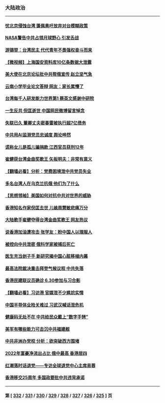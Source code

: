 ### 大陆政治
---
#### [忧北京侵蚀台湾 蓬佩奥吁放弃对台模糊政策](../../pages/ncid277/n13773463.md) 
#### [NASA警告中共占领月球野心 引发舌战](../../pages/ncid277/n13773445.md) 
#### [游锡堃：台湾民主 代代青年不畏强权奋斗而来](../../pages/ncid277/n13773334.md) 
#### [【微视频】上海国安资料库10亿条数据大泄露](../../pages/ncid277/n13772852.md) 
#### [美大使在北京论坛批中共帮俄宣传 赵立坚气急](../../pages/ncid277/n13773309.md) 
#### [云南小学毕业论文答辩 网友：家长累懵了](../../pages/ncid277/n13773240.md) 
#### [台湾每千人研发能力世界第1 蔡英文感谢中研院](../../pages/ncid277/n13773261.md) 
#### [一生反共 倪匡逝世 中国网民微博留言悼念](../../pages/ncid277/n13773175.md) 
#### [失联已久 董卿丈夫密春雷被执行超7亿债务](../../pages/ncid277/n13773194.md) 
#### [中共用AI监测党员忠诚度 舆论哗然](../../pages/ncid277/n13773025.md) 
#### [谎称女儿是孤儿骗捐款 江西官员获刑12年](../../pages/ncid277/n13773126.md) 
#### [崔健获台湾金曲奖歌王 矢板明夫：非常有意义](../../pages/ncid277/n13772977.md) 
#### [【翻墙必看】分析：党费困境泄中共党员失业](../../pages/ncid277/n13772937.md) 
#### [多名台湾人在乌克兰抗俄 他们为了什么](../../pages/ncid277/n13772933.md) 
#### [【思想领袖】美国如何对抗中共对世界的威胁](../../pages/ncid277/n13751729.md) 
#### [香港知名作家倪匡去世 儿媳周慧敏悲痛万分](../../pages/ncid277/n13772810.md) 
#### [大陆歌手崔健夺得台湾金曲奖歌王 网友热议](../../pages/ncid277/n13772699.md) 
#### [说香港加油遭攻击 张学友：盼中国人以理服人](../../pages/ncid277/n13772742.md) 
#### [被控向中共泄密 俄科学家被捕后死亡](../../pages/ncid277/n13772686.md) 
#### [医生充当刽子手 新研究揭中国心脏移植内幕](../../pages/ncid277/n13772291.md) 
#### [最高法院裁决重击拜登气候议程 中共失落](../../pages/ncid277/n13772409.md) 
#### [香港民建联议员确诊 6.30参加与习合影](../../pages/ncid277/n13772533.md) 
#### [【翻墙必看】习访港 官媒泄不少尴尬实情](../../pages/ncid277/n13772417.md) 
#### [中国半导体业险关难过 习武汉喊话泄危机](../../pages/ncid277/n13772457.md) 
#### [健康码无处不在 中共给民众戴上“数字手铐”](../../pages/ncid277/n13770980.md) 
#### [美军有哪些能力可击沉中共福建舰](../../pages/ncid277/n13768157.md) 
#### [中共非洲办党校 分析：欲突破西方围堵](../../pages/ncid277/n13772412.md) 
#### [2022年富豪净流出占比 俄中最高 香港居四](../../pages/ncid277/n13772440.md) 
#### [红潮落时话退党——专访全球退党中心主席易蓉](../../pages/ncid277/n13772427.md) 
#### [香港移交25周年 多国政要批中共违背承诺](../../pages/ncid277/n13772424.md) 

---
#### 第 [ [332](./332.md) / [331](./331.md) / [330](./330.md) / [329](./329.md) / [328](./328.md) / [327](./327.md) / [326](./326.md) / [325](./325.md) ] 页
